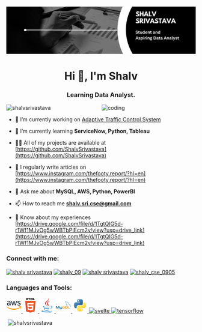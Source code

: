 ![logo](https://github.com/ShalvSrivastava/ShalvSrivastava/blob/main/1711608719017.jpeg)

<h1 align="center">Hi 👋, I'm Shalv</h1>
<h3 align="center">Learning Data Analyst.</h3>

<img align="right" alt="coding" width="250" src="https://media2.giphy.com/media/v1.Y2lkPTc5MGI3NjExeTFubW5pOGdvODRqM3FxZmkzeGRzcWttbHduejJqOTlzdWN0aWJrZiZlcD12MV9naWZzX3NlYXJjaCZjdD1n/bGgsc5mWoryfgKBx1u/giphy.webp">

<p align="left"> <img src="https://komarev.com/ghpvc/?username=shalvsrivastava&label=Profile%20views&color=0e75b6&style=flat" alt="shalvsrivastava" /> </p>

- 🔭 I’m currently working on [Adaptive Traffic Control System](https://github.com/ShalvSrivastava/Adaptive_Traffic_Signal)

- 🌱 I’m currently learning **ServiceNow, Python, Tableau**

- 👨‍💻 All of my projects are available at [https://github.com/ShalvSrivastava](https://github.com/ShalvSrivastava)

- 📝 I regularly write articles on [https://www.instagram.com/thefooty.report/?hl=en](https://www.instagram.com/thefooty.report/?hl=en)

- 💬 Ask me about **MySQL, AWS, Python, PowerBI**

- 📫 How to reach me **shalv.sri.cse@gmail.com**

- 📄 Know about my experiences [https://drive.google.com/file/d/1TgtQIG5d-r1Wf1MJvOg5wWBTbPIEcm2v/view?usp=drive_link](https://drive.google.com/file/d/1TgtQIG5d-r1Wf1MJvOg5wWBTbPIEcm2v/view?usp=drive_link)

<h3 align="left">Connect with me:</h3>
<p align="left">
<a href="https://linkedin.com/in/shalv srivastava" target="blank"><img align="center" src="https://raw.githubusercontent.com/rahuldkjain/github-profile-readme-generator/master/src/images/icons/Social/linked-in-alt.svg" alt="shalv srivastava" height="30" width="40" /></a>
<a href="https://instagram.com/shalv_09" target="blank"><img align="center" src="https://raw.githubusercontent.com/rahuldkjain/github-profile-readme-generator/master/src/images/icons/Social/instagram.svg" alt="shalv_09" height="30" width="40" /></a>
<a href="https://www.youtube.com/c/shalv srivastava" target="blank"><img align="center" src="https://raw.githubusercontent.com/rahuldkjain/github-profile-readme-generator/master/src/images/icons/Social/youtube.svg" alt="shalv srivastava" height="30" width="40" /></a>
<a href="https://www.leetcode.com/shalv_cse_0905" target="blank"><img align="center" src="https://raw.githubusercontent.com/rahuldkjain/github-profile-readme-generator/master/src/images/icons/Social/leet-code.svg" alt="shalv_cse_0905" height="30" width="40" /></a>
</p>

<h3 align="left">Languages and Tools:</h3>
<p align="left"> <a href="https://aws.amazon.com" target="_blank" rel="noreferrer"> <img src="https://raw.githubusercontent.com/devicons/devicon/master/icons/amazonwebservices/amazonwebservices-original-wordmark.svg" alt="aws" width="40" height="40"/> </a> <a href="https://www.w3.org/html/" target="_blank" rel="noreferrer"> <img src="https://raw.githubusercontent.com/devicons/devicon/master/icons/html5/html5-original-wordmark.svg" alt="html5" width="40" height="40"/> </a> <a href="https://www.java.com" target="_blank" rel="noreferrer"> <img src="https://raw.githubusercontent.com/devicons/devicon/master/icons/java/java-original.svg" alt="java" width="40" height="40"/> </a> <a href="https://www.mysql.com/" target="_blank" rel="noreferrer"> <img src="https://raw.githubusercontent.com/devicons/devicon/master/icons/mysql/mysql-original-wordmark.svg" alt="mysql" width="40" height="40"/> </a> <a href="https://www.python.org" target="_blank" rel="noreferrer"> <img src="https://raw.githubusercontent.com/devicons/devicon/master/icons/python/python-original.svg" alt="python" width="40" height="40"/> </a> <a href="https://svelte.dev" target="_blank" rel="noreferrer"> <img src="https://upload.wikimedia.org/wikipedia/commons/1/1b/Svelte_Logo.svg" alt="svelte" width="40" height="40"/> </a> <a href="https://www.tensorflow.org" target="_blank" rel="noreferrer"> <img src="https://www.vectorlogo.zone/logos/tensorflow/tensorflow-icon.svg" alt="tensorflow" width="40" height="40"/> </a> </p>

<p>&nbsp;<img align="center" src="https://github-readme-stats.vercel.app/api?username=shalvsrivastava&show_icons=true&locale=en" alt="shalvsrivastava" /></p>
